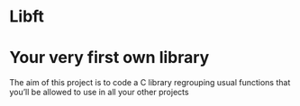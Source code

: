 # Libft

#                                 Your very first own library
 The aim of this project is to code a C library regrouping usual functions that you’ll be allowed to use in all your other projects
